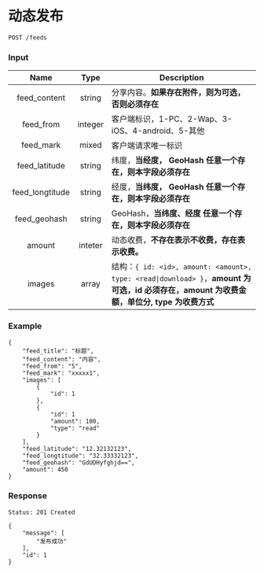 # 动态发布

```
POST /feeds
```

### Input

| Name | Type | Description |
|:----:|:----:|----|
| feed_content | string | 分享内容。**如果存在附件，则为可选，否则必须存在** |
| feed_from | integer | 客户端标识，1-PC、2-Wap、3-iOS、4-android、5-其他 |
| feed_mark | mixed | 客户端请求唯一标识 |
| feed_latitude | string | 纬度，**当经度， GeoHash 任意一个存在，则本字段必须存在** |
| feed_longtitude | string | 经度，**当纬度， GeoHash 任意一个存在，则本字段必须存在** |
| feed_geohash | string | GeoHash，**当纬度、经度 任意一个存在，则本字段必须存在** |
| amount | inteter | 动态收费，**不存在表示不收费，存在表示收费。**|
| images | array | 结构：`{ id: <id>, amount: <amount>, type: <read\|download> }`，**amount 为可选，id 必须存在，amount 为收费金额，单位分, type 为收费方式** |


### Example
```json5
{
    "feed_title": "标题",
    "feed_content": "内容",
    "feed_from": "5",
    "feed_mark": "xxxxx1",
    "images": [
        {
            "id": 1
        },
        {
            "id": 1
            "amount": 100,
            "type": "read"
        }
    ],
    "feed_latitude": "12.32132123",
    "feed_longtitude": "32.33332123",
    "feed_geohash": "GdUDHyfghjd==",
    "amount": 450
}
```

### Response

```
Status: 201 Created
```
```json5
{
    "message": [
        "发布成功"
    ],
    "id": 1
}
```
